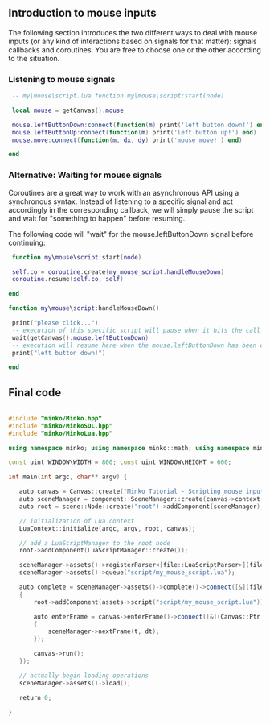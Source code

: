 Introduction to mouse inputs
----------------------------

The following section introduces the two different ways to deal with mouse inputs (or any kind of interactions based on signals for that matter): signals callbacks and coroutines. You are free to choose one or the other according to the situation.

### Listening to mouse signals


```lua
 -- my\mouse\script.lua function my\mouse\script:start(node)

 local mouse = getCanvas().mouse

 mouse.leftButtonDown:connect(function(m) print('left button down!') end)
 mouse.leftButtonUp:connect(function(m) print('left button up!') end)
 mouse.move:connect(function(m, dx, dy) print('mouse move!') end)

end 
```


### Alternative: Waiting for mouse signals

Coroutines are a great way to work with an asynchronous API using a synchronous syntax. Instead of listening to a specific signal and act accordingly in the corresponding callback, we will simply pause the script and wait for "something to happen" before resuming.

The following code will "wait" for the mouse.leftButtonDown signal before continuing:


```lua
 function my\mouse\script:start(node)

 self.co = coroutine.create(my_mouse_script.handleMouseDown)
 coroutine.resume(self.co, self)

end

function my\mouse\script:handleMouseDown()

 print("please click...")
 -- execution of this specific script will pause when it hits the call to wait()
 wait(getCanvas().mouse.leftButtonDown)
 -- execution will resume here when the mouse.leftButtonDown has been executed
 print("left button down!")

end 
```


Final code
----------


```cpp
 
#include "minko/Minko.hpp" 
#include "minko/MinkoSDL.hpp" 
#include "minko/MinkoLua.hpp"

using namespace minko; using namespace minko::math; using namespace minko::component;

const uint WINDOW\WIDTH = 800; const uint WINDOW\HEIGHT = 600;

int main(int argc, char** argv) {

   auto canvas = Canvas::create("Minko Tutorial - Scripting mouse inputs", WINDOW_WIDTH, WINDOW_HEIGHT);
   auto sceneManager = component::SceneManager::create(canvas->context());
   auto root = scene::Node::create("root")->addComponent(sceneManager);

   // initialization of Lua context
   LuaContext::initialize(argc, argv, root, canvas);

   // add a LuaScriptManager to the root node
   root->addComponent(LuaScriptManager::create());

   sceneManager->assets()->registerParser<[file::LuaScriptParser>](file::LuaScriptParser>)("lua");
   sceneManager->assets()->queue("script/my_mouse_script.lua");

   auto complete = sceneManager->assets()->complete()->connect([&](file::AssetLibrary::Ptr assets)
   {
       root->addComponent(assets->script("script/my_mouse_script.lua"));

       auto enterFrame = canvas->enterFrame()->connect([&](Canvas::Ptr c, float t, float dt)
       {
           sceneManager->nextFrame(t, dt);
       });

       canvas->run();
   });

   // actually begin loading operations
   sceneManager->assets()->load();

   return 0;

} 
```


